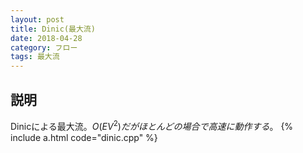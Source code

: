 ```yaml
---
layout: post
title: Dinic(最大流)
date: 2018-04-28
category: フロー
tags: 最大流
---
```


## 説明
Dinicによる最大流。$O(EV^2)だがほとんどの場合で高速に動作する。$
{% include a.html code="dinic.cpp" %}
